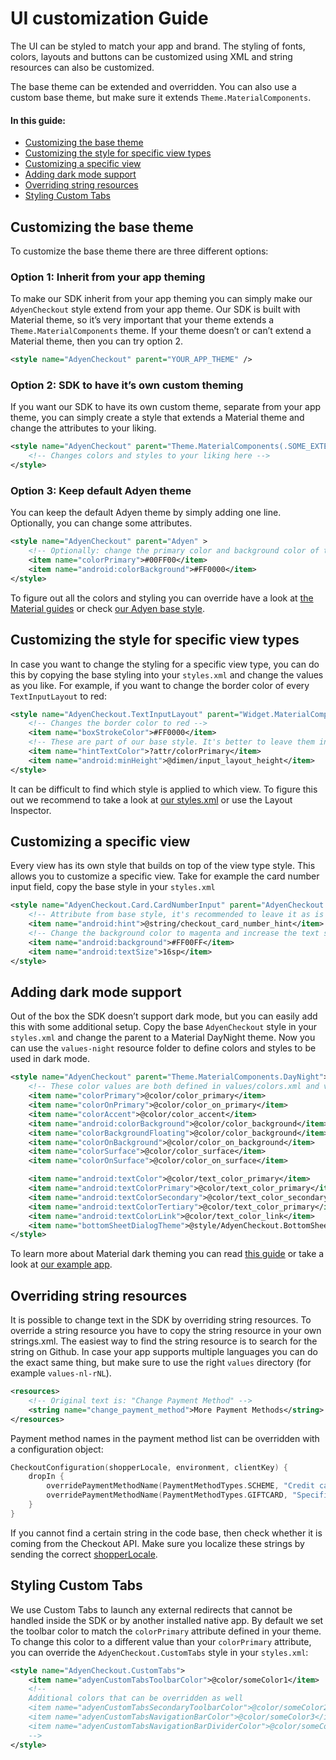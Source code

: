 # UI customization Guide

The UI can be styled to match your app and brand. The styling of fonts, colors, layouts and buttons can be customized using XML and string resources can also be customized.

The base theme can be extended and overridden. You can also use a custom base theme, but make sure it extends `Theme.MaterialComponents`.

#### In this guide:
- [Customizing the base theme](#customizing-the-base-theme)
- [Customizing the style for specific view types](#customizing-the-style-for-specific-view-types)
- [Customizing a specific view](#customizing-a-specific-view)
- [Adding dark mode support](#adding-dark-mode-support)
- [Overriding string resources](#overriding-string-resources)
- [Styling Custom Tabs](#styling-custom-tabs)

## Customizing the base theme

To customize the base theme there are three different options:

### Option 1: Inherit from your app theming

To make our SDK inherit from your app theming you can simply make our `AdyenCheckout` style extend from your app theme. Our SDK is built with Material theme, so it’s very important that your theme extends a `Theme.MaterialComponents` theme. If your theme doesn’t or can’t extend a Material theme, then you can try option 2.

```XML
<style name="AdyenCheckout" parent="YOUR_APP_THEME" />
```

### Option 2: SDK to have it’s own custom theming

If you want our SDK to have its own custom theme, separate from your app theme, you can simply create a style that extends a Material theme and change the attributes to your liking.

```XML
<style name="AdyenCheckout" parent="Theme.MaterialComponents(.SOME_EXTENSION)" >
    <!-- Changes colors and styles to your liking here -->
</style>
```

### Option 3: Keep default Adyen theme

You can keep the default Adyen theme by simply adding one line. Optionally, you can change some attributes.

```XML
<style name="AdyenCheckout" parent="Adyen" >
    <!-- Optionally: change the primary color and background color of the default theme -->
    <item name="colorPrimary">#00FF00</item>
    <item name="android:colorBackground">#FF0000</item>
</style>
```

To figure out all the colors and styling you can override have a look at [the Material guides](https://m2.material.io/design/color/the-color-system.html) or check [our Adyen base style](https://github.com/Adyen/adyen-android/blob/main/ui-core/src/main/res/values/styles.xml).

## Customizing the style for specific view types

In case you want to change the styling for a specific view type, you can do this by copying the base styling into your `styles.xml` and change the values as you like. For example, if you want to change the border color of every `TextInputLayout` to red:

```XML
<style name="AdyenCheckout.TextInputLayout" parent="Widget.MaterialComponents.TextInputLayout.OutlinedBox">
    <!-- Changes the border color to red -->
    <item name="boxStrokeColor">#FF0000</item>
    <!-- These are part of our base style. It's better to leave them in so the UI looks good, but you can change the values to your liking -->
    <item name="hintTextColor">?attr/colorPrimary</item>
    <item name="android:minHeight">@dimen/input_layout_height</item>
</style>
```

It can be difficult to find which style is applied to which view. To figure this out we recommend to take a look at [our styles.xml](https://github.com/Adyen/adyen-android/blob/main/ui-core/src/main/res/values/styles.xml) or use the Layout Inspector.

## Customizing a specific view

Every view has its own style that builds on top of the view type style. This allows you to customize a specific view. Take for example the card number input field, copy the base style in your `styles.xml`

```XML
<style name="AdyenCheckout.Card.CardNumberInput" parent="AdyenCheckout.TextInputEditText">
    <!-- Attribute from base style, it's recommended to leave it as is -->
    <item name="android:hint">@string/checkout_card_number_hint</item>
    <!-- Change the background color to magenta and increase the text size -->
    <item name="android:background">#FF00FF</item>
    <item name="android:textSize">16sp</item>
</style>
```

## Adding dark mode support
Out of the box the SDK doesn’t support dark mode, but you can easily add this with some additional setup. Copy the base `AdyenCheckout` style in your `styles.xml` and change the parent to a Material DayNight theme. Now you can use the `values-night` resource folder to define colors and styles to be used in dark mode.

```XML
<style name="AdyenCheckout" parent="Theme.MaterialComponents.DayNight">
    <!-- These color values are both defined in values/colors.xml and values-night/colors.xml to change the color based on selected mode -->
    <item name="colorPrimary">@color/color_primary</item>
    <item name="colorOnPrimary">@color/color_on_primary</item>
    <item name="colorAccent">@color/color_accent</item>
    <item name="android:colorBackground">@color/color_background</item>
    <item name="colorBackgroundFloating">@color/color_background</item>
    <item name="colorOnBackground">@color/color_on_background</item>
    <item name="colorSurface">@color/color_surface</item>
    <item name="colorOnSurface">@color/color_on_surface</item>

    <item name="android:textColor">@color/text_color_primary</item>
    <item name="android:textColorPrimary">@color/text_color_primary</item>
    <item name="android:textColorSecondary">@color/text_color_secondary</item>
    <item name="android:textColorTertiary">@color/text_color_primary</item>
    <item name="android:textColorLink">@color/text_color_link</item>
    <item name="bottomSheetDialogTheme">@style/AdyenCheckout.BottomSheetDialogTheme</item>
</style>
```

To learn more about Material dark theming you can read [this guide](https://m2.material.io/develop/android/theming/dark) or take a look at [our example app](https://github.com/Adyen/adyen-android/blob/main/example-app/src/main/res/values/styles.xml).

## Overriding string resources

It is possible to change text in the SDK by overriding string resources. To override a string resource you have to copy the string resource in your own strings.xml. The easiest way to find the string resource is to search for the string on Github. In case your app supports multiple languages you can do the exact same thing, but make sure to use the right `values` directory (for example `values-nl-rNL`).

```XML
<resources>
    <!-- Original text is: "Change Payment Method" -->
    <string name="change_payment_method">More Payment Methods</string>
</resources>
```

Payment method names in the payment method list can be overridden with a configuration object:

```kotlin
CheckoutConfiguration(shopperLocale, environment, clientKey) {
    dropIn {
        overridePaymentMethodName(PaymentMethodTypes.SCHEME, "Credit cards")
        overridePaymentMethodName(PaymentMethodTypes.GIFTCARD, "Specific gift card")
    }
}
```

If you cannot find a certain string in the code base, then check whether it is coming from the Checkout API. Make sure you localize these strings by sending the correct [shopperLocale](https://docs.adyen.com/api-explorer/Checkout/latest/post/sessions#request-shopperLocale).

## Styling Custom Tabs

We use Custom Tabs to launch any external redirects that cannot be handled inside the SDK or by another installed native app.
By default we set the toolbar color to match the `colorPrimary` attribute defined in your theme.
To change this color to a different value than your `colorPrimary` attribute, you can override the `AdyenCheckout.CustomTabs` style in your `styles.xml`:

```xml
<style name="AdyenCheckout.CustomTabs">
    <item name="adyenCustomTabsToolbarColor">@color/someColor1</item>
    <!--
    Additional colors that can be overridden as well
    <item name="adyenCustomTabsSecondaryToolbarColor">@color/someColor2</item>
    <item name="adyenCustomTabsNavigationBarColor">@color/someColor3</item>
    <item name="adyenCustomTabsNavigationBarDividerColor">@color/someColor4</item>
    -->
</style>
```
